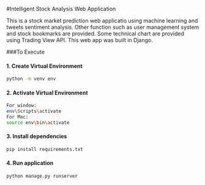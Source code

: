 #Intelligent Stock Analysis Web Application

This is a stock market prediction web applicatio using machine learning and tweets sentiment analysis. Other function such as user management system and stock bookmarks are provided. Some technical chart are provided using Trading View API. This web app was built in Django.


###To Execute
#### 1. Create Virtual Environment
```bash
python -m venv env
```
#### 2. Activate Virtual Environment
```bash
For window:
env\Scripts\activate
For Mac:
source env\bin\activate
```
#### 3. Install dependencies
```bash
pip install requirements.txt
```
#### 4. Run application
```bash
python manage.py runserver
```

